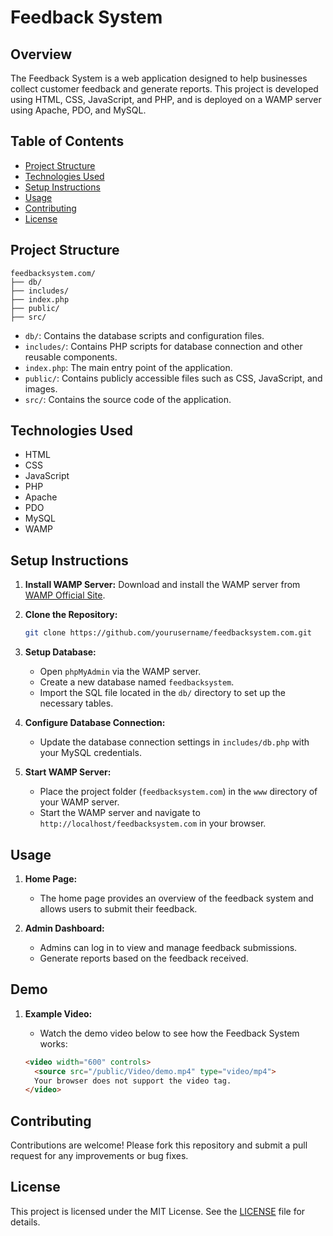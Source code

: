 
# Feedback System

## Overview
The Feedback System is a web application designed to help businesses collect customer feedback and generate reports. This project is developed using HTML, CSS, JavaScript, and PHP, and is deployed on a WAMP server using Apache, PDO, and MySQL.

## Table of Contents
- [Project Structure](#project-structure)
- [Technologies Used](#technologies-used)
- [Setup Instructions](#setup-instructions)
- [Usage](#usage)
- [Contributing](#contributing)
- [License](#license)

## Project Structure
```
feedbacksystem.com/
├── db/
├── includes/
├── index.php
├── public/
├── src/
```

- `db/`: Contains the database scripts and configuration files.
- `includes/`: Contains PHP scripts for database connection and other reusable components.
- `index.php`: The main entry point of the application.
- `public/`: Contains publicly accessible files such as CSS, JavaScript, and images.
- `src/`: Contains the source code of the application.

## Technologies Used
- HTML
- CSS
- JavaScript
- PHP
- Apache
- PDO
- MySQL
- WAMP

## Setup Instructions
1. **Install WAMP Server:**
   Download and install the WAMP server from [WAMP Official Site](http://www.wampserver.com/en/).

2. **Clone the Repository:**
   ```sh
   git clone https://github.com/yourusername/feedbacksystem.com.git
   ```

3. **Setup Database:**
   - Open `phpMyAdmin` via the WAMP server.
   - Create a new database named `feedbacksystem`.
   - Import the SQL file located in the `db/` directory to set up the necessary tables.

4. **Configure Database Connection:**
   - Update the database connection settings in `includes/db.php` with your MySQL credentials.

5. **Start WAMP Server:**
   - Place the project folder (`feedbacksystem.com`) in the `www` directory of your WAMP server.
   - Start the WAMP server and navigate to `http://localhost/feedbacksystem.com` in your browser.

## Usage
1. **Home Page:**
   - The home page provides an overview of the feedback system and allows users to submit their feedback.

2. **Admin Dashboard:**
   - Admins can log in to view and manage feedback submissions.
   - Generate reports based on the feedback received.

## Demo

1. **Example Video:**
   - Watch the demo video below to see how the Feedback System works:

   ```html
   <video width="600" controls>
     <source src="/public/Video/demo.mp4" type="video/mp4">
     Your browser does not support the video tag.
   </video> 

## Contributing
Contributions are welcome! Please fork this repository and submit a pull request for any improvements or bug fixes.

## License
This project is licensed under the MIT License. See the [LICENSE](LICENSE) file for details.
